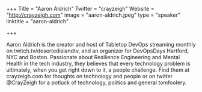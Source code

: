+++
Title = "Aaron Aldrich"
Twitter = "crayzeigh"
Website = "http://crayzeigh.com"
image = "aaron-aldrich.jpeg"
type = "speaker"
linktitle = "aaron-aldrich"

+++

Aaron Aldrich is the creator and host of Tabletop DevOps streaming monthly on twitch.tv/desertedislandtv, and an organizer for DevOpsDays Hartford, NYC and Boston. Passionate about Resilience Engineering and Mental Health in the tech industry, they believes that every technology problem is ultimately, when you get right down to it, a people challenge. Find them at crayzeigh.com for thoughts on technology and people or on twitter @CrayZeigh for a potluck of technology, politics and general tomfoolery.